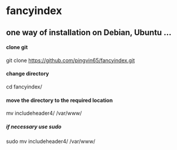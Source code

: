 # fancyindex
## one way of installation on Debian, Ubuntu ...
#### clone git
git clone https://github.com/pingvin65/fancyindex.git
#### change directory
cd fancyindex/
#### move the directory to the required location
mv includeheader4/ /var/www/
##### if necessary use sudo
sudo mv includeheader4/ /var/www/
####


